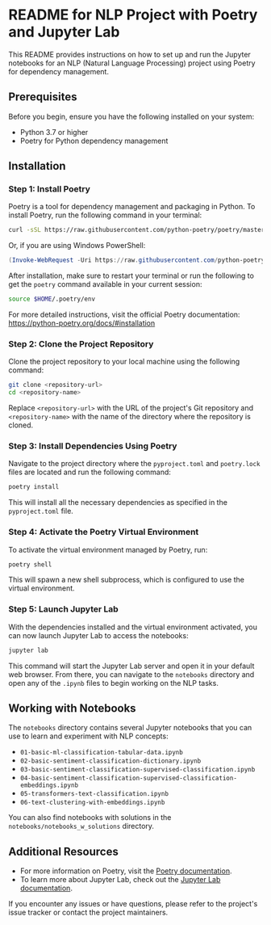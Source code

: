 # README for NLP Project with Poetry and Jupyter Lab

This README provides instructions on how to set up and run the Jupyter notebooks for an NLP (Natural Language Processing) project using Poetry for dependency management.

## Prerequisites

Before you begin, ensure you have the following installed on your system:

- Python 3.7 or higher
- Poetry for Python dependency management

## Installation

### Step 1: Install Poetry

Poetry is a tool for dependency management and packaging in Python. To install Poetry, run the following command in your terminal:

```bash
curl -sSL https://raw.githubusercontent.com/python-poetry/poetry/master/get-poetry.py | python -
```

Or, if you are using Windows PowerShell:

```powershell
(Invoke-WebRequest -Uri https://raw.githubusercontent.com/python-poetry/poetry/master/get-poetry.py -UseBasicParsing).Content | python -
```

After installation, make sure to restart your terminal or run the following to get the `poetry` command available in your current session:

```bash
source $HOME/.poetry/env
```

For more detailed instructions, visit the official Poetry documentation: https://python-poetry.org/docs/#installation

### Step 2: Clone the Project Repository

Clone the project repository to your local machine using the following command:

```bash
git clone <repository-url>
cd <repository-name>
```

Replace `<repository-url>` with the URL of the project's Git repository and `<repository-name>` with the name of the directory where the repository is cloned.

### Step 3: Install Dependencies Using Poetry

Navigate to the project directory where the `pyproject.toml` and `poetry.lock` files are located and run the following command:

```bash
poetry install
```

This will install all the necessary dependencies as specified in the `pyproject.toml` file.

### Step 4: Activate the Poetry Virtual Environment

To activate the virtual environment managed by Poetry, run:

```bash
poetry shell
```

This will spawn a new shell subprocess, which is configured to use the virtual environment.

### Step 5: Launch Jupyter Lab

With the dependencies installed and the virtual environment activated, you can now launch Jupyter Lab to access the notebooks:

```bash
jupyter lab
```

This command will start the Jupyter Lab server and open it in your default web browser. From there, you can navigate to the `notebooks` directory and open any of the `.ipynb` files to begin working on the NLP tasks.

## Working with Notebooks

The `notebooks` directory contains several Jupyter notebooks that you can use to learn and experiment with NLP concepts:

- `01-basic-ml-classification-tabular-data.ipynb`
- `02-basic-sentiment-classification-dictionary.ipynb`
- `03-basic-sentiment-classification-supervised-classification.ipynb`
- `04-basic-sentiment-classification-supervised-classification-embeddings.ipynb`
- `05-transformers-text-classification.ipynb`
- `06-text-clustering-with-embeddings.ipynb`

You can also find notebooks with solutions in the `notebooks/notebooks_w_solutions` directory.

## Additional Resources

- For more information on Poetry, visit the [Poetry documentation](https://python-poetry.org/docs/).
- To learn more about Jupyter Lab, check out the [Jupyter Lab documentation](https://jupyterlab.readthedocs.io/en/stable/).

If you encounter any issues or have questions, please refer to the project's issue tracker or contact the project maintainers.
